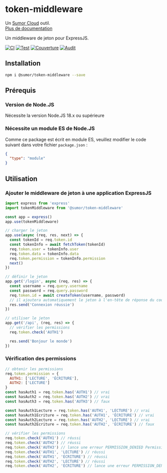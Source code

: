 # token-middleware

Un [Sumor Cloud](https://sumor.cloud) outil.  
[Plus de documentation](https://sumor.cloud/token-middleware)

Un middleware de jeton pour ExpressJS.

[![CI](https://github.com/sumor-cloud/token-middleware/actions/workflows/ci.yml/badge.svg)](https://github.com/sumor-cloud/token-middleware/actions/workflows/ci.yml)
[![Test](https://github.com/sumor-cloud/token-middleware/actions/workflows/ut.yml/badge.svg)](https://github.com/sumor-cloud/token-middleware/actions/workflows/ut.yml)
[![Couverture](https://github.com/sumor-cloud/token-middleware/actions/workflows/coverage.yml/badge.svg)](https://github.com/sumor-cloud/token-middleware/actions/workflows/coverage.yml)
[![Audit](https://github.com/sumor-cloud/token-middleware/actions/workflows/audit.yml/badge.svg)](https://github.com/sumor-cloud/token-middleware/actions/workflows/audit.yml)

## Installation

```bash
npm i @sumor/token-middleware --save
```

## Prérequis

### Version de Node.JS

Nécessite la version Node.JS 18.x ou supérieure

### Nécessite un module ES de Node.JS

Comme ce package est écrit en module ES,
veuillez modifier le code suivant dans votre fichier `package.json` :

```json
{
  "type": "module"
}
```

## Utilisation

### Ajouter le middleware de jeton à une application ExpressJS

```javascript
import express from 'express'
import tokenMiddleware from '@sumor/token-middleware'

const app = express()
app.use(tokenMiddleware)

// charger le jeton
app.use(async (req, res, next) => {
  const tokenId = req.token.id
  const tokenInfo = await fetchToken(tokenId)
  req.token.user = tokenInfo.user
  req.token.data = tokenInfo.data
  req.token.permission = tokenInfo.permission
  next()
})

// définir le jeton
app.get('/login', async (req, res) => {
  const username = req.query.username
  const password = req.query.password
  req.token.id = await createToken(username, password)
  // il ajoutera automatiquement le jeton à l'en-tête de réponse du cookie 't'
  res.send('Connexion réussie')
})

// utiliser le jeton
app.get('/api', (req, res) => {
  // vérifier les permissions
  req.token.check('AUTH1')

  res.send('Bonjour le monde')
})
```

### Vérification des permissions

```javascript
// obtenir les permissions
req.token.permission = {
  AUTH1: ['LECTURE', 'ÉCRITURE'],
  AUTH2: ['LECTURE']
}
const hasAuth1 = req.token.has('AUTH1') // vrai
const hasAuth2 = req.token.has('AUTH2') // vrai
const hasAuth3 = req.token.has('AUTH3') // faux

const hasAuth1Lecture = req.token.has('AUTH1', 'LECTURE') // vrai
const hasAuth1Ecriture = req.token.has('AUTH1', 'ÉCRITURE') // vrai
const hasAuth2Lecture = req.token.has('AUTH2', 'LECTURE') // vrai
const hasAuth2Ecriture = req.token.has('AUTH2', 'ÉCRITURE') // faux

// vérifier les permissions
req.token.check('AUTH1') // réussi
req.token.check('AUTH2') // réussi
req.token.check('AUTH3') // lance une erreur PERMISSION_DENIED Permission denied: AUTH3
req.token.check('AUTH1', 'LECTURE') // réussi
req.token.check('AUTH1', 'ÉCRITURE') // réussi
req.token.check('AUTH2', 'LECTURE') // réussi
req.token.check('AUTH2', 'ÉCRITURE') // lance une erreur PERMISSION_DENIED Permission denied: AUTH2=ÉCRITURE
```
